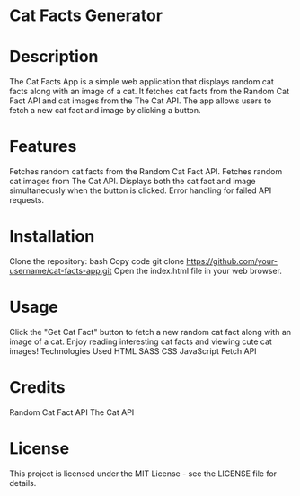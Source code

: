 # Cat Facts Generator

# Description

The Cat Facts App is a simple web application that displays random cat facts along with an image of a cat. It fetches cat facts from the Random Cat Fact API and cat images from the The Cat API. The app allows users to fetch a new cat fact and image by clicking a button.

# Features

Fetches random cat facts from the Random Cat Fact API.
Fetches random cat images from The Cat API.
Displays both the cat fact and image simultaneously when the button is clicked.
Error handling for failed API requests.

# Installation

Clone the repository:
bash
Copy code
git clone https://github.com/your-username/cat-facts-app.git
Open the index.html file in your web browser.

# Usage

Click the "Get Cat Fact" button to fetch a new random cat fact along with an image of a cat.
Enjoy reading interesting cat facts and viewing cute cat images!
Technologies Used
HTML
SASS
CSS
JavaScript
Fetch API

# Credits

Random Cat Fact API
The Cat API

# License

This project is licensed under the MIT License - see the LICENSE file for details.
